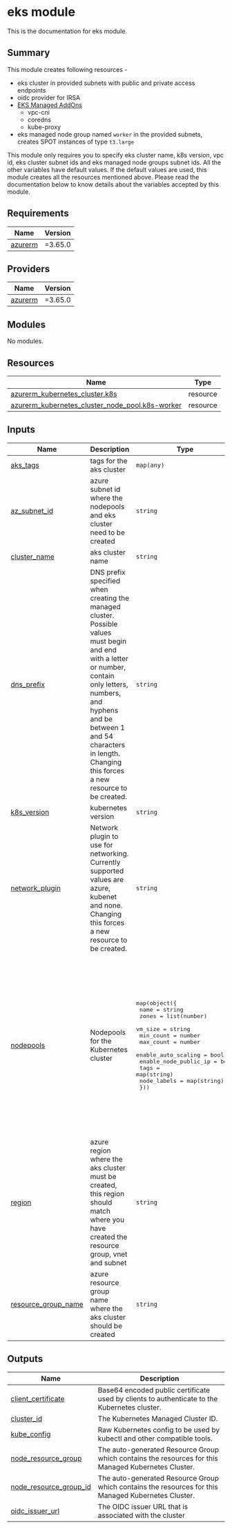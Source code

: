 # eks module

This is the documentation for eks module.

## Summary

This module creates following resources -
- eks cluster in provided subnets with public and private access endpoints
- oidc provider for IRSA
- [EKS Managed AddOns](https://docs.aws.amazon.com/eks/latest/userguide/eks-add-ons.html)
  - vpc-cni
  - coredns
  - kube-proxy
- eks managed node group named `worker` in the provided subnets, creates SPOT instances of type `t3.large`

This module only requires you to specify eks cluster name, k8s version, vpc id, eks cluster subnet ids and eks managed node groups subnet ids. All the other variables have default values. If the default values are used, this module creates all the resources mentioned above. Please read the documentation below to know details about the variables accepted by this module.

## Requirements

| Name | Version |
|------|---------|
| <a name="requirement_azurerm"></a> [azurerm](#requirement\_azurerm) | =3.65.0 |

## Providers

| Name | Version |
|------|---------|
| <a name="provider_azurerm"></a> [azurerm](#provider\_azurerm) | =3.65.0 |

## Modules

No modules.

## Resources

| Name | Type |
|------|------|
| [azurerm_kubernetes_cluster.k8s](https://registry.terraform.io/providers/hashicorp/azurerm/3.65.0/docs/resources/kubernetes_cluster) | resource |
| [azurerm_kubernetes_cluster_node_pool.k8s-worker](https://registry.terraform.io/providers/hashicorp/azurerm/3.65.0/docs/resources/kubernetes_cluster_node_pool) | resource |

## Inputs

| Name | Description | Type | Default | Required |
|------|-------------|------|---------|:--------:|
| <a name="input_aks_tags"></a> [aks\_tags](#input\_aks\_tags) | tags for the aks cluster | `map(any)` | `{}` | no |
| <a name="input_az_subnet_id"></a> [az\_subnet\_id](#input\_az\_subnet\_id) | azure subnet id where the nodepools and eks cluster need to be created | `string` | n/a | yes |
| <a name="input_cluster_name"></a> [cluster\_name](#input\_cluster\_name) | aks cluster name | `string` | n/a | yes |
| <a name="input_dns_prefix"></a> [dns\_prefix](#input\_dns\_prefix) | DNS prefix specified when creating the managed cluster. Possible values must begin and end with a letter or number, contain only letters, numbers, and hyphens and be between 1 and 54 characters in length. Changing this forces a new resource to be created. | `string` | `"platformwale"` | no |
| <a name="input_k8s_version"></a> [k8s\_version](#input\_k8s\_version) | kubernetes version | `string` | `"1.27"` | no |
| <a name="input_network_plugin"></a> [network\_plugin](#input\_network\_plugin) | Network plugin to use for networking. Currently supported values are azure, kubenet and none. Changing this forces a new resource to be created. | `string` | `"none"` | no |
| <a name="input_nodepools"></a> [nodepools](#input\_nodepools) | Nodepools for the Kubernetes cluster | <pre>map(object({<br>    name                  = string<br>    zones                 = list(number)<br>    vm_size               = string<br>    min_count             = number<br>    max_count             = number<br>    enable_auto_scaling   = bool<br>    enable_node_public_ip = bool<br>    tags                  = map(string)<br>    node_labels           = map(string)<br>  }))</pre> | <pre>{<br>  "worker": {<br>    "enable_auto_scaling": true,<br>    "enable_node_public_ip": true,<br>    "max_count": 100,<br>    "min_count": 1,<br>    "name": "worker",<br>    "node_labels": {<br>      "worker-name": "worker"<br>    },<br>    "tags": {<br>      "worker_name": "worker"<br>    },<br>    "vm_size": "Standard_D2_v2",<br>    "zones": [<br>      1,<br>      2,<br>      3<br>    ]<br>  }<br>}</pre> | no |
| <a name="input_region"></a> [region](#input\_region) | azure region where the aks cluster must be created, this region should match where you have created the resource group, vnet and subnet | `string` | n/a | yes |
| <a name="input_resource_group_name"></a> [resource\_group\_name](#input\_resource\_group\_name) | azure resource group name where the aks cluster should be created | `string` | n/a | yes |

## Outputs

| Name | Description |
|------|-------------|
| <a name="output_client_certificate"></a> [client\_certificate](#output\_client\_certificate) | Base64 encoded public certificate used by clients to authenticate to the Kubernetes cluster. |
| <a name="output_cluster_id"></a> [cluster\_id](#output\_cluster\_id) | The Kubernetes Managed Cluster ID. |
| <a name="output_kube_config"></a> [kube\_config](#output\_kube\_config) | Raw Kubernetes config to be used by kubectl and other compatible tools. |
| <a name="output_node_resource_group"></a> [node\_resource\_group](#output\_node\_resource\_group) | The auto-generated Resource Group which contains the resources for this Managed Kubernetes Cluster. |
| <a name="output_node_resource_group_id"></a> [node\_resource\_group\_id](#output\_node\_resource\_group\_id) | The auto-generated Resource Group which contains the resources for this Managed Kubernetes Cluster. |
| <a name="output_oidc_issuer_url"></a> [oidc\_issuer\_url](#output\_oidc\_issuer\_url) | The OIDC issuer URL that is associated with the cluster |